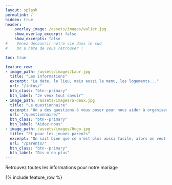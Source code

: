 ```yaml
---
layout: splash
permalink: /
hidden: true
header: 
    overlay_image: /assets/images/valier.jpg
    show_overlay_excerpt: false
    show_excerpts: false
#    Venez découvrir notre vie dans le sud  
#    On a hâte de vous retrouver ! 

toc: true

feature_row:
- image_path: /assets/images/Laur.jpg
  title: "Les informations"
  excerpt: "La date, le lieu, mais aussi le menu, les logements..."
  url: "/infos/"
  btn_class: "btn--primary"
  btn_label: "Je veux tout savoir"
- image_path: /assets/images/a-deux.jpg
  title: "Le questionnaire"
  excerpt: "On a des questions à vous poser pour nous aider à organiser au mieux !"
  url: "/questionnaire/"
  btn_class: "btn--primary"
  btn_label: "Aidez-nous"
- image_path: /assets/images/Hugo.jpg
  title: "Et pour les jeunes parents"
  excerpt: "On sait bien que ce n'est plus aussi facile, alors on veut penser à vous !"
  url: "/parents/"
  btn_class: "btn--primary"
  btn_label: "Dis m'en plus"
---
```

Retrouvez toutes les informations pour notre mariage

{% include feature_row %}